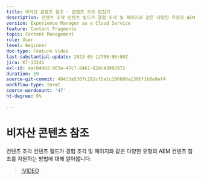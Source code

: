 ```yaml
---
title: 비자산 콘텐츠 참조 - 콘텐츠 조각 편집기
description: 컨텐츠 조각 컨텐츠 필드가 경험 조각 및 페이지와 같은 다양한 유형의 AEM 컨텐츠 참조를 지원하는 방법에 대해 알아봅니다.
version: Experience Manager as a Cloud Service
feature: Content Fragments
topic: Content Management
role: User
level: Beginner
doc-type: Feature Video
last-substantial-update: 2023-05-12T00:00:00Z
jira: KT-13241
exl-id: aac044b2-903a-47c7-8461-824c43902972
duration: 59
source-git-commit: 48433a5367c281cf5a1c106b08a1306f1b0e8ef4
workflow-type: tm+mt
source-wordcount: '47'
ht-degree: 0%

---
```


# 비자산 콘텐츠 참조

컨텐츠 조각 컨텐츠 필드가 경험 조각 및 페이지와 같은 다양한 유형의 AEM 컨텐츠 참조를 지원하는 방법에 대해 알아봅니다.

>[!VIDEO](https://video.tv.adobe.com/v/3436769/?learn=on&captions=kor)
